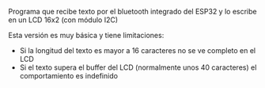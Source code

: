 Programa que recibe texto por el bluetooth integrado del ESP32 y lo escribe en un LCD 16x2 (con módulo I2C)

Esta versión es muy básica y tiene limitaciones:

* Si la longitud del texto es mayor a 16 caracteres no se ve completo en el LCD
* Si el texto supera el buffer del LCD (normalmente unos 40 caracteres) el comportamiento es indefinido
